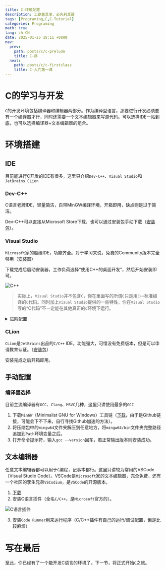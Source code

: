 ```yaml
---
title: C-环境配置
description: 工欲善其事，必先利其器
tags: [Programing,C,C-Tutorial]
categories: Programing
math: true
lang: zh-CN
date: 2025-01-25 18:11 +0800
nav:
  prev: 
    path: posts/c/c-prelude
    title: C-序
  next: 
    path: posts/c/c-firstclass
    title: C-入门第一课
--- 
```


# C的学习与开发

`C`的开发环境包括编译器和编辑器两部分。作为编译型语言，那要进行开发必须要有一个编译器才行，同时还需要一个文本编辑器来写源代码。可以选择IDE一站到底，也可以选择编译器+文本编辑器的组合。

# 环境搭建

## IDE

目前能进行C开发的IDE有很多，这里只介绍`Dev-C++`、`Visual Studio`和`JetBrains CLion`

### Dev-C++

C语言老牌IDE，轻量简洁，自带MinGW编译环境，开箱即用，缺点则是过于简洁。

Dev-C++可以直接从Microsoft Store下载，也可以通过安装包手动下载（[安装包](https://sourceforge.net/projects/orwelldevcpp/files/Setup%20Releases/)）。

### Visual Studio

`Microsoft`家的超级IDE，功能齐全。对于学习来说，免费的Community版本完全够用（[安装器](https://visualstudio.microsoft.com/thank-you-downloading-visual-studio/?sku=Community&channel=Release&version=VS2022&source=VSLandingPage&cid=2030&passive=false)）

下载完成后启动安装器，工作负荷选择“使用C++的桌面开发”，然后开始安装即可。

![C++](https://c-environment.shigure.link/C-VS.jpg)

> 实际上，`Visual Studio`并不包含`C`，你在里面写的所谓`C`只是用`C++`标准编译的`C`代码。同时加上`Visual Studio`提供的一些特性，你在`Visual Studio`写的“C代码”不一定能在其他真正的`C`环境下运行。

<Details>
<Summary>进阶配置</Summary>
安装VS含MSVC命令行工具，如需使用该命令行工具则需手动配置。

1. 找到你的VS安装目录，进入`VC/Tools/MSVC/<版本号>`文件夹。

![MSVCPath](https://c-environment.shigure.link/MSVCPath.jpg)

2. 进入`bin/Hostx64/x64`文件夹，复制完整文件夹路径（单击资源管理器上方地址栏的空白部分即可复制），然后追加到系统环境变量`Path`的末尾。

![HostPath](https://c-environment.shigure.link/CPHotsPath.jpg)

3. 回到`VC/Tools/MSVC/<版本号>`文件夹，复制`include`文件夹完整路径，添加新环境变量`INCLUDE`填入刚刚复制的路径。
4. 进入`lib/x64`文件夹，复制文件夹完整路径，添加新环境变量`LIB`填入刚刚复制的路径。
5. 找到`Windows Kits`安装目录，进入，选择对应Windows版本的文件夹，比如`Windows Kits/10`。

![WinKitPath](https://c-environment.shigure.link/WinKitPath.jpg)

6. 进入`Include\<版本号，建议选最新>`文件夹，依次复制`ucrt`、`um`、`winrt`三个文件夹的完整路径并追加到步骤3的`INCLUDE`环境变量后

![WKIncludeFolder](https://c-environment.shigure.link/WKIncludeFolder.jpg)

7. 回到起始目录，进入`Lib\<版本号，建议选最新>`文件夹，依次复制`ucrt/x64`、`um/x64`两个个文件夹的完整路径并追加到步骤4的`LIB`环境变量后

![WKLibFolder](https://c-environment.shigure.link/WKLibFolder.jpg)

8. 打开命令提示符，输入`cl`回车，若正常输出版本及提示信息则配置成功。

然后就可以在命令行使用MSVC编译器（cl）了。
</Details>

### CLion

`CLion`是`JetBrains`出品的`C/C++` IDE，功能强大，可惜没有免费版本，但是可以申请教育认证。（[安装包](https://www.jetbrains.com/clion/download/#section=windows)）

安装完成之后开箱即用。

## 手动配置

### 编译器选择

目前主流编译器有`GCC`、`Clang`、`MSVC`几种，这里只讲使用最多的`GCC`

1. 下载`MinGW`（Minimalist GNU for Windows）工具链（[下载](https://github.com/brechtsanders/winlibs_mingw/releases/download/14.2.0posix-19.1.1-12.0.0-msvcrt-r2/winlibs-x86_64-posix-seh-gcc-14.2.0-llvm-19.1.1-mingw-w64msvcrt-12.0.0-r2.zip)，由于是Github链接，可能会下不下来，自行寻找Github加速的方法）。
2. 将压缩包中的`mingw64`文件夹解压到任意地方，将`mingw64/bin`文件夹完整路径追加到`Path`环境变量之后。
3. 打开命令提示符，输入`gcc --version`回车，若正常输出版本则安装成功。

## 文本编辑器

任意文本编辑器都可以用于`C`编程，记事本都行。这里只讲较为常用的VSCode（Visual Studio Code）。VSCode是`Microsoft`家的文本编辑器，完全免费，还有一个社区的孪生兄弟`VSCodium`，是`VSCode`的开源版本。

1. [下载](https://code.visualstudio.com/docs/?dv=win64user)
2. 安装C语言插件（全名`C/C++`，是`Microsoft`官方的）。

![C语言插件](https://c-environment.shigure.link/C-VSC-Plugin.jpg)

3. 安装`Code Runner`用来运行程序（C/C++插件有自己的运行/调试配置，但是比较麻烦）

# 写在最后

至此，你已经有了一个能开发C语言的环境了。下一节，将正式开始`C`之旅。